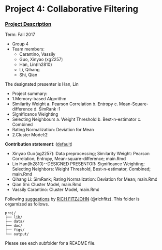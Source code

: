 # Project 4: Collaborative Filtering

### [Project Description](doc/project4_desc.md)

Term: Fall 2017

+ Group 4
+ Team members:
	+ Carantino, Vassily
	+ Guo, Xinyao (xg2257)
	+ Han, Lin(lh2810)
	+ Li, Qihang
	+ Shi, Qian
	
The designated presenter is Han, Lin
+ Project summary: 
+ 1.Memory-based Algorithm
+ Similarity Weight
           a. Pearson Correlation
           b. Entropy
           c. Mean-Square-difference
           d. SimRank :1
+ Significance Weighting
+ Selecting Neighbours
           a. Weight Threshold
           b. Best-n-estimator
           c. Combined
+ Rating Normalization: Deviation for Mean
+ 2.Cluster Model:2

	
**Contribution statement**: ([default](doc/a_note_on_contributions.md))
+ Xinyao Guo(xg2257): Data preprocessing; Similarity Weight: Pearson Correlation, Entropy, Mean-square-difference; main.Rmd
+ Lin Han(lh2810)--DESIGNED PRESENTOR: Significance Weighting; Selecting Neighbors: Weight Threshold, Best-n-estimator, Combined; main.Rmd
+ Qihang Li: SimRank; Rating Normalization: Deviation for Mean; main.Rmd
+ Qian Shi: Cluster Model, main.Rmd
+ Vassily Carantino: Cluster Model, main.Rmd

Following [suggestions](http://nicercode.github.io/blog/2013-04-05-projects/) by [RICH FITZJOHN](http://nicercode.github.io/about/#Team) (@richfitz). This folder is orgarnized as follows.

```
proj/
├── lib/
├── data/
├── doc/
├── figs/
└── output/
```

Please see each subfolder for a README file.
